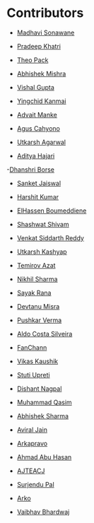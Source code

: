# Contributors

- <a href="https://github.com/CODING-Enthusiast9857" target="_blank">Madhavi Sonawane</a>

- <a href="https://github.com/PradeepKhatri" target="_blank">Pradeep Khatri</a>

- <a href="https://github.com/FuriKuri" target="_blank">Theo Pack</a>

- <a href="https://github.com/Unseen-firebrand" target="_blank">Abhishek Mishra</a>

- <a href="https://github.com/guptamanu409" target="_blank">Vishal Gupta</a>

- <a href="https://github.com/Yingchid" target="_blank">Yingchid Kanmai</a>

- <a href="https://github.com/TGFlame" target="_blank">Advait Manke</a>

- <a href="https://github.com/balitax" target="_blank">Agus Cahyono</a>

- <a href="https://github.com/TGFlame" target="_blank">Utkarsh Agarwal</a>

- <a href="https://github.com/adityahajari14" target="_blank">Aditya Hajari</a>

-<a href="https://github.com/Dhanshriborse" target="_blank">Dhanshri Borse</a>

- <a href="https://github.com/SanketJ29" target="_blank">Sanket Jaiswal</a>

- <a href="https://github.com/harshitkumar77" target="_blank">Harshit Kumar</a>

- <a href="https://github.com/Elhasssen" target="_blank">ElHassen Boumeddiene</a>

- <a href="https://github.com/Shashwat49" target="_blank">Shashwat Shivam</a>

- <a href="https://github.com/venkat-siddarth" target="_blank">Venkat Siddarth Reddy</a> 
 
- <a href="https://github.com/mrgentlemanus" target="_blank">Utkarsh Kashyap</a>

- <a href="https://github.com/temirovazat" target="_blank">Temirov Azat</a>

- <a href="https://github.com/Nikhilcode123" target="_blank">Nikhil Sharma</a>

- <a href="https://github.com/Sayak-Rana" target="_blank">Sayak Rana</a>

- <a href="https://github.com/devtanumisra" target="_blank">Devtanu Misra</a>

- <a href="https://github.com/pushkar2112" target="_blank">Pushkar Verma</a> 

- <a href="https://github.com/backtoaldo" target="_blank">Aldo Costa Silveira</a>

- <a href="https://github.com/fanchann" target="_blank">FanChann</a>

- <a href="https://github.com/vipul723" target="_blank">Vikas Kaushik</a>

- <a href="https://github.com/thestuti" target="_blank">Stuti Upreti</a>

- <a href="https://github.com/Dishant10" target="_blank">Dishant Nagpal</a>

- <a href="https://github.com/qasim0014" target="_blank">Muhammad Qasim</a>

- <a href="https://github.com/Abhisharma85" target="_blank">Abhishek Sharma</a>

- <a href="https://github.com/Aviral2002" target="_blank">Aviral Jain</a>

- <a href="https://github.com/arka9088" target="_blank">Arkapravo</a>

- <a href="https://github.com/eby8zevin" target="_blank">Ahmad Abu Hasan</a>

- <a href="https://github.com/AJTEACH" target="_blank">AJTEACJ</a>

- <a href="https://github.com/surjendu104" target="_blank">Surjendu Pal</a>

- <a href="https://github.com/beingcoder29" target="_blank">Arko</a>


- <a href="https://github.com/vaibhavx42" target="_blank">Vaibhav Bhardwaj</a>

